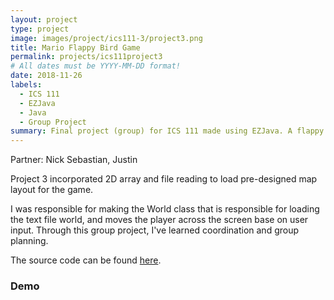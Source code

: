```yaml
---
layout: project
type: project
image: images/project/ics111-3/project3.png
title: Mario Flappy Bird Game
permalink: projects/ics111project3
# All dates must be YYYY-MM-DD format!
date: 2018-11-26
labels:
  - ICS 111
  - EZJava
  - Java
  - Group Project
summary: Final project (group) for ICS 111 made using EZJava. A flappy bird style mario universe themed game.
---
```

Partner: Nick Sebastian, Justin

Project 3 incorporated 2D array and file reading to load pre-designed map layout for the game.

I was responsible for making the World class that is responsible for loading the text file world, and moves the player across the screen base on user input. Through this group project, I've learned coordination and group planning.

The source code can be found [here](https://github.com/JunM1ao/ICS-111-Project-3).

### Demo
<div class="ui embed" data-source="youtube" data-id="mLztFxiPXHQ">
</div>
